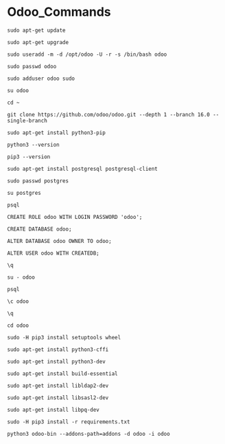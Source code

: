 # Odoo_Commands

```
sudo apt-get update
```
```
sudo apt-get upgrade
```
```
sudo useradd -m -d /opt/odoo -U -r -s /bin/bash odoo
```
```
sudo passwd odoo
```
```
sudo adduser odoo sudo
```
```
su odoo
```
```
cd ~
```
```
git clone https://github.com/odoo/odoo.git --depth 1 --branch 16.0 --single-branch
```
```
sudo apt-get install python3-pip
```
```
python3 --version
```
```
pip3 --version
```
```
sudo apt-get install postgresql postgresql-client
```
```
sudo passwd postgres
```
```
su postgres
```
```
psql
```
```
CREATE ROLE odoo WITH LOGIN PASSWORD 'odoo';
```
```
CREATE DATABASE odoo;
```
```
ALTER DATABASE odoo OWNER TO odoo;
```
```
ALTER USER odoo WITH CREATEDB;
```
```
\q
```
```
su - odoo
```
```
psql
```
```
\c odoo
```
```
\q
```
```
cd odoo
```
```
sudo -H pip3 install setuptools wheel
```
```
sudo apt-get install python3-cffi
```
```
sudo apt-get install python3-dev
```
```
sudo apt-get install build-essential
```
```
sudo apt-get install libldap2-dev
```
```
sudo apt-get install libsasl2-dev
```
```
sudo apt-get install libpq-dev
```
```
sudo -H pip3 install -r requirements.txt
```
```
python3 odoo-bin --addons-path=addons -d odoo -i odoo
```
